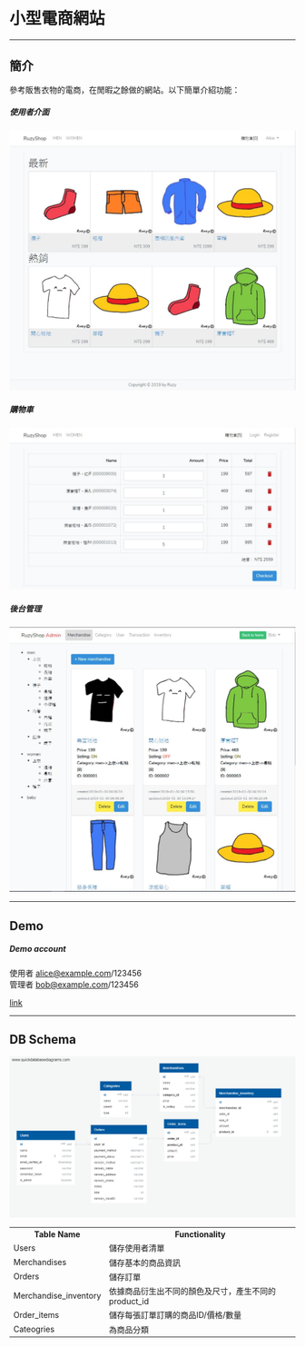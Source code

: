 # 小型電商網站

---
## 簡介

參考販售衣物的電商，在閒暇之餘做的網站。以下簡單介紹功能：<br>

##### 使用者介面
![](/images/demo-home.jpeg)
##### 購物車
![](/images/demo-cart.jpeg)
##### 後台管理
![](/images/demo-admin-merchandise.jpeg)


---
## Demo
##### Demo account
使用者 alice@example.com/123456<br>
管理者 bob@example.com/123456<br>

[link](https://thawing-waters-59421.herokuapp.com/)

---
## DB Schema
![](/images/schema.png)
<table>
<tr><th>Table Name</th><th>Functionality</th></tr>
<tr><td>Users</td><td>儲存使用者清單</td></tr>
<tr><td>Merchandises</td><td>儲存基本的商品資訊</td></tr>
<tr><td>Orders</td><td>儲存訂單</td></tr>
<tr><td>Merchandise_inventory</td><td>依據商品衍生出不同的顏色及尺寸，產生不同的product_id</td></tr>
<tr><td>Order_items</td><td>儲存每張訂單訂購的商品ID/價格/數量</td></tr>
<tr><td>Cateogries</td><td>為商品分類</td></tr>
</table>
